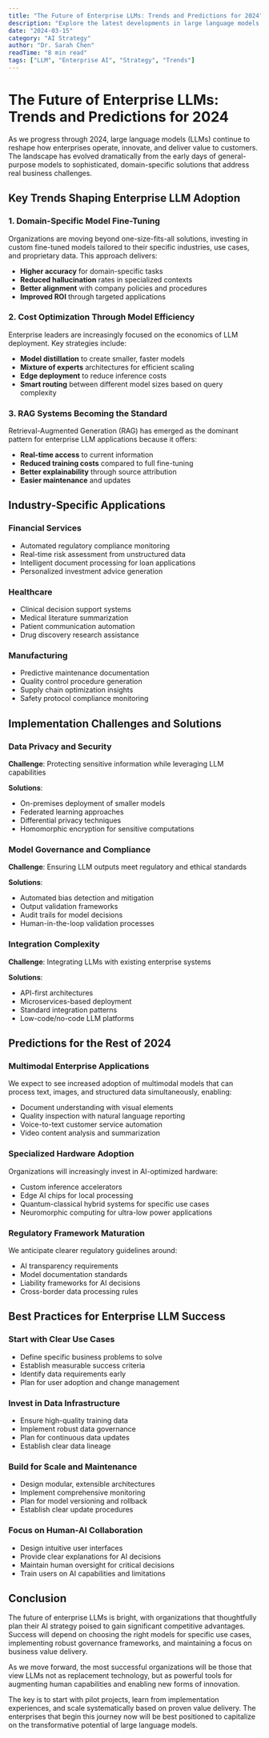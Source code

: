 ```yaml
---
title: "The Future of Enterprise LLMs: Trends and Predictions for 2024"
description: "Explore the latest developments in large language models and their impact on enterprise operations, from cost optimization to specialized domain models."
date: "2024-03-15"
category: "AI Strategy"
author: "Dr. Sarah Chen"
readTime: "8 min read"
tags: ["LLM", "Enterprise AI", "Strategy", "Trends"]
---
```


# The Future of Enterprise LLMs: Trends and Predictions for 2024

As we progress through 2024, large language models (LLMs) continue to reshape how enterprises operate, innovate, and deliver value to customers. The landscape has evolved dramatically from the early days of general-purpose models to sophisticated, domain-specific solutions that address real business challenges.

## Key Trends Shaping Enterprise LLM Adoption

### 1. Domain-Specific Model Fine-Tuning

Organizations are moving beyond one-size-fits-all solutions, investing in custom fine-tuned models tailored to their specific industries, use cases, and proprietary data. This approach delivers:

- **Higher accuracy** for domain-specific tasks
- **Reduced hallucination** rates in specialized contexts
- **Better alignment** with company policies and procedures
- **Improved ROI** through targeted applications

### 2. Cost Optimization Through Model Efficiency

Enterprise leaders are increasingly focused on the economics of LLM deployment. Key strategies include:

- **Model distillation** to create smaller, faster models
- **Mixture of experts** architectures for efficient scaling
- **Edge deployment** to reduce inference costs
- **Smart routing** between different model sizes based on query complexity

### 3. RAG Systems Becoming the Standard

Retrieval-Augmented Generation (RAG) has emerged as the dominant pattern for enterprise LLM applications because it offers:

- **Real-time access** to current information
- **Reduced training costs** compared to full fine-tuning
- **Better explainability** through source attribution
- **Easier maintenance** and updates

## Industry-Specific Applications

### Financial Services
- Automated regulatory compliance monitoring
- Real-time risk assessment from unstructured data
- Intelligent document processing for loan applications
- Personalized investment advice generation

### Healthcare
- Clinical decision support systems
- Medical literature summarization
- Patient communication automation
- Drug discovery research assistance

### Manufacturing
- Predictive maintenance documentation
- Quality control procedure generation
- Supply chain optimization insights
- Safety protocol compliance monitoring

## Implementation Challenges and Solutions

### Data Privacy and Security

**Challenge**: Protecting sensitive information while leveraging LLM capabilities

**Solutions**:
- On-premises deployment of smaller models
- Federated learning approaches
- Differential privacy techniques
- Homomorphic encryption for sensitive computations

### Model Governance and Compliance

**Challenge**: Ensuring LLM outputs meet regulatory and ethical standards

**Solutions**:
- Automated bias detection and mitigation
- Output validation frameworks
- Audit trails for model decisions
- Human-in-the-loop validation processes

### Integration Complexity

**Challenge**: Integrating LLMs with existing enterprise systems

**Solutions**:
- API-first architectures
- Microservices-based deployment
- Standard integration patterns
- Low-code/no-code LLM platforms

## Predictions for the Rest of 2024

### Multimodal Enterprise Applications

We expect to see increased adoption of multimodal models that can process text, images, and structured data simultaneously, enabling:

- Document understanding with visual elements
- Quality inspection with natural language reporting
- Voice-to-text customer service automation
- Video content analysis and summarization

### Specialized Hardware Adoption

Organizations will increasingly invest in AI-optimized hardware:

- Custom inference accelerators
- Edge AI chips for local processing
- Quantum-classical hybrid systems for specific use cases
- Neuromorphic computing for ultra-low power applications

### Regulatory Framework Maturation

We anticipate clearer regulatory guidelines around:

- AI transparency requirements
- Model documentation standards
- Liability frameworks for AI decisions
- Cross-border data processing rules

## Best Practices for Enterprise LLM Success

### Start with Clear Use Cases

- Define specific business problems to solve
- Establish measurable success criteria
- Identify data requirements early
- Plan for user adoption and change management

### Invest in Data Infrastructure

- Ensure high-quality training data
- Implement robust data governance
- Plan for continuous data updates
- Establish clear data lineage

### Build for Scale and Maintenance

- Design modular, extensible architectures
- Implement comprehensive monitoring
- Plan for model versioning and rollback
- Establish clear update procedures

### Focus on Human-AI Collaboration

- Design intuitive user interfaces
- Provide clear explanations for AI decisions
- Maintain human oversight for critical decisions
- Train users on AI capabilities and limitations

## Conclusion

The future of enterprise LLMs is bright, with organizations that thoughtfully plan their AI strategy poised to gain significant competitive advantages. Success will depend on choosing the right models for specific use cases, implementing robust governance frameworks, and maintaining a focus on business value delivery.

As we move forward, the most successful organizations will be those that view LLMs not as replacement technology, but as powerful tools for augmenting human capabilities and enabling new forms of innovation.

The key is to start with pilot projects, learn from implementation experiences, and scale systematically based on proven value delivery. The enterprises that begin this journey now will be best positioned to capitalize on the transformative potential of large language models.